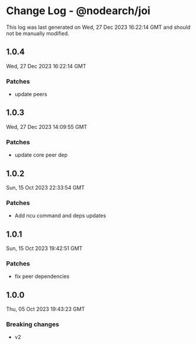 # Change Log - @nodearch/joi

This log was last generated on Wed, 27 Dec 2023 16:22:14 GMT and should not be manually modified.

## 1.0.4
Wed, 27 Dec 2023 16:22:14 GMT

### Patches

- update peers

## 1.0.3
Wed, 27 Dec 2023 14:09:55 GMT

### Patches

- update core peer dep

## 1.0.2
Sun, 15 Oct 2023 22:33:54 GMT

### Patches

- Add ncu command and deps updates

## 1.0.1
Sun, 15 Oct 2023 19:42:51 GMT

### Patches

- fix peer dependencies

## 1.0.0
Thu, 05 Oct 2023 19:43:23 GMT

### Breaking changes

- v2


